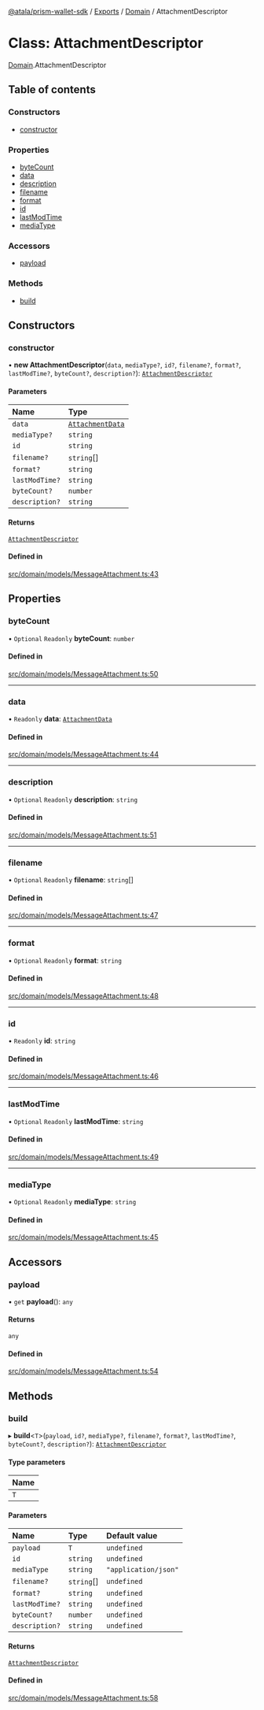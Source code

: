 [@atala/prism-wallet-sdk](../README.md) / [Exports](../modules.md) / [Domain](../modules/Domain.md) / AttachmentDescriptor

# Class: AttachmentDescriptor

[Domain](../modules/Domain.md).AttachmentDescriptor

## Table of contents

### Constructors

- [constructor](Domain.AttachmentDescriptor.md#constructor)

### Properties

- [byteCount](Domain.AttachmentDescriptor.md#bytecount)
- [data](Domain.AttachmentDescriptor.md#data)
- [description](Domain.AttachmentDescriptor.md#description)
- [filename](Domain.AttachmentDescriptor.md#filename)
- [format](Domain.AttachmentDescriptor.md#format)
- [id](Domain.AttachmentDescriptor.md#id)
- [lastModTime](Domain.AttachmentDescriptor.md#lastmodtime)
- [mediaType](Domain.AttachmentDescriptor.md#mediatype)

### Accessors

- [payload](Domain.AttachmentDescriptor.md#payload)

### Methods

- [build](Domain.AttachmentDescriptor.md#build)

## Constructors

### constructor

• **new AttachmentDescriptor**(`data`, `mediaType?`, `id?`, `filename?`, `format?`, `lastModTime?`, `byteCount?`, `description?`): [`AttachmentDescriptor`](Domain.AttachmentDescriptor.md)

#### Parameters

| Name | Type |
| :------ | :------ |
| `data` | [`AttachmentData`](../modules/Domain.md#attachmentdata) |
| `mediaType?` | `string` |
| `id` | `string` |
| `filename?` | `string`[] |
| `format?` | `string` |
| `lastModTime?` | `string` |
| `byteCount?` | `number` |
| `description?` | `string` |

#### Returns

[`AttachmentDescriptor`](Domain.AttachmentDescriptor.md)

#### Defined in

[src/domain/models/MessageAttachment.ts:43](https://github.com/hyperledger/identus-edge-agent-sdk-ts/blob/47157819fe5d19bccc5fcc542e98f32706bff6c2/src/domain/models/MessageAttachment.ts#L43)

## Properties

### byteCount

• `Optional` `Readonly` **byteCount**: `number`

#### Defined in

[src/domain/models/MessageAttachment.ts:50](https://github.com/hyperledger/identus-edge-agent-sdk-ts/blob/47157819fe5d19bccc5fcc542e98f32706bff6c2/src/domain/models/MessageAttachment.ts#L50)

___

### data

• `Readonly` **data**: [`AttachmentData`](../modules/Domain.md#attachmentdata)

#### Defined in

[src/domain/models/MessageAttachment.ts:44](https://github.com/hyperledger/identus-edge-agent-sdk-ts/blob/47157819fe5d19bccc5fcc542e98f32706bff6c2/src/domain/models/MessageAttachment.ts#L44)

___

### description

• `Optional` `Readonly` **description**: `string`

#### Defined in

[src/domain/models/MessageAttachment.ts:51](https://github.com/hyperledger/identus-edge-agent-sdk-ts/blob/47157819fe5d19bccc5fcc542e98f32706bff6c2/src/domain/models/MessageAttachment.ts#L51)

___

### filename

• `Optional` `Readonly` **filename**: `string`[]

#### Defined in

[src/domain/models/MessageAttachment.ts:47](https://github.com/hyperledger/identus-edge-agent-sdk-ts/blob/47157819fe5d19bccc5fcc542e98f32706bff6c2/src/domain/models/MessageAttachment.ts#L47)

___

### format

• `Optional` `Readonly` **format**: `string`

#### Defined in

[src/domain/models/MessageAttachment.ts:48](https://github.com/hyperledger/identus-edge-agent-sdk-ts/blob/47157819fe5d19bccc5fcc542e98f32706bff6c2/src/domain/models/MessageAttachment.ts#L48)

___

### id

• `Readonly` **id**: `string`

#### Defined in

[src/domain/models/MessageAttachment.ts:46](https://github.com/hyperledger/identus-edge-agent-sdk-ts/blob/47157819fe5d19bccc5fcc542e98f32706bff6c2/src/domain/models/MessageAttachment.ts#L46)

___

### lastModTime

• `Optional` `Readonly` **lastModTime**: `string`

#### Defined in

[src/domain/models/MessageAttachment.ts:49](https://github.com/hyperledger/identus-edge-agent-sdk-ts/blob/47157819fe5d19bccc5fcc542e98f32706bff6c2/src/domain/models/MessageAttachment.ts#L49)

___

### mediaType

• `Optional` `Readonly` **mediaType**: `string`

#### Defined in

[src/domain/models/MessageAttachment.ts:45](https://github.com/hyperledger/identus-edge-agent-sdk-ts/blob/47157819fe5d19bccc5fcc542e98f32706bff6c2/src/domain/models/MessageAttachment.ts#L45)

## Accessors

### payload

• `get` **payload**(): `any`

#### Returns

`any`

#### Defined in

[src/domain/models/MessageAttachment.ts:54](https://github.com/hyperledger/identus-edge-agent-sdk-ts/blob/47157819fe5d19bccc5fcc542e98f32706bff6c2/src/domain/models/MessageAttachment.ts#L54)

## Methods

### build

▸ **build**\<`T`\>(`payload`, `id?`, `mediaType?`, `filename?`, `format?`, `lastModTime?`, `byteCount?`, `description?`): [`AttachmentDescriptor`](Domain.AttachmentDescriptor.md)

#### Type parameters

| Name |
| :------ |
| `T` |

#### Parameters

| Name | Type | Default value |
| :------ | :------ | :------ |
| `payload` | `T` | `undefined` |
| `id` | `string` | `undefined` |
| `mediaType` | `string` | `"application/json"` |
| `filename?` | `string`[] | `undefined` |
| `format?` | `string` | `undefined` |
| `lastModTime?` | `string` | `undefined` |
| `byteCount?` | `number` | `undefined` |
| `description?` | `string` | `undefined` |

#### Returns

[`AttachmentDescriptor`](Domain.AttachmentDescriptor.md)

#### Defined in

[src/domain/models/MessageAttachment.ts:58](https://github.com/hyperledger/identus-edge-agent-sdk-ts/blob/47157819fe5d19bccc5fcc542e98f32706bff6c2/src/domain/models/MessageAttachment.ts#L58)
